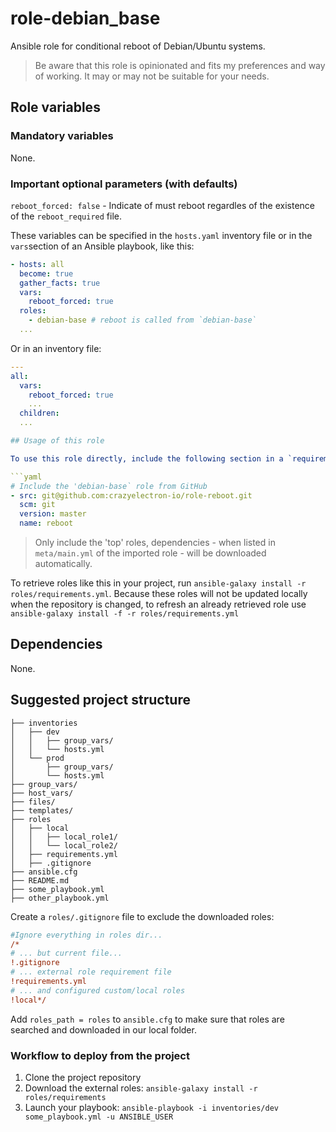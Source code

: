 # role-debian_base

Ansible role for conditional reboot of Debian/Ubuntu systems.

> Be aware that this role is opinionated and fits my preferences and way of working.
> It may or may not be suitable for your needs.

## Role variables

### Mandatory variables

None.

### Important optional parameters (with defaults)

`reboot_forced: false` - Indicate of must reboot regardles of the existence of the `reboot_required` file.

These variables can be specified in the `hosts.yaml` inventory file or in the `vars`section of an Ansible playbook, like this:

```yaml
- hosts: all
  become: true
  gather_facts: true
  vars:
    reboot_forced: true
  roles:
    - debian-base # reboot is called from `debian-base`
  ...
```

Or in an inventory file:

```yaml
---
all:
  vars:
    reboot_forced: true
    ...
  children:
  ...

## Usage of this role

To use this role directly, include the following section in a `requirements.yml` file in the local `roles` directory:

```yaml
# Include the 'debian-base` role from GitHub
- src: git@github.com:crazyelectron-io/role-reboot.git
  scm: git
  version: master
  name: reboot
```

> Only include the 'top' roles, dependencies - when listed in `meta/main.yml` of the imported role - will be downloaded automatically.

To retrieve roles like this in your project, run `ansible-galaxy install -r roles/requirements.yml`.
Because these roles will not be updated locally when the repository is changed, to refresh an already retrieved role use `ansible-galaxy install -f -r roles/requirements.yml`

## Dependencies

None.

## Suggested project structure

```shell
├── inventories
│   ├── dev
│   │   ├── group_vars/
│   │   └── hosts.yml
│   └── prod
│       ├── group_vars/
│       └── hosts.yml
├── group_vars/
├── host_vars/
├── files/
├── templates/
├── roles
│   ├── local
│   │   ├── local_role1/
│   │   └── local_role2/
│   ├── requirements.yml
│   ├── .gitignore
├── ansible.cfg
├── README.md
├── some_playbook.yml
├── other_playbook.yml
```

Create a `roles/.gitignore` file to exclude the downloaded roles:

```ini
#Ignore everything in roles dir...
/*
# ... but current file...
!.gitignore
# ... external role requirement file
!requirements.yml
# ... and configured custom/local roles
!local*/
```

Add `roles_path = roles` to `ansible.cfg` to make sure that roles are searched and downloaded in our local folder.

### Workflow to deploy from the project

1. Clone the project repository
2. Download the external roles: `ansible-galaxy install -r roles/requirements`
3. Launch your playbook: `ansible-playbook -i inventories/dev some_playbook.yml -u ANSIBLE_USER`
